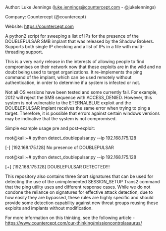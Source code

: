 Author: Luke Jennings (luke.jennings@countercept.com - @jukelennings)

Company: Countercept (@countercept)

Website: https://countercept.com


A python2 script for sweeping a list of IPs for the presence of the DOUBLEPULSAR SMB implant that was released by the Shadow Brokers. Supports both single IP checking and a list of IPs in a file with multi-threading support. 

This is a very early release in the interests of allowing people to find compromises on their network now that these exploits are in the wild and no doubt being used to target organizations. It re-implements the ping command of the implant, which can be used remotely without authentication, in order to determine if a system is infected or not.

Not all OS versions have been tested and some currently fail. For example, 2012 will reject the SMB sequence with ACCESS_DENIED. However, this system is not vulnerable to the ETERNALBLUE exploit and the DOUBLEPULSAR implant receives the same error when trying to ping a target. Therefore, it is possible that errors against certain windows versions may be indicative that the system is not compromised.

Simple example usage pre and post-exploit:

root@kali:~# python detect_doublepulsar.py --ip 192.168.175.128

[-] [192.168.175.128] No presence of DOUBLEPULSAR


root@kali:~# python detect_doublepulsar.py --ip 192.168.175.128

[+] [192.168.175.128] DOUBLEPULSAR DETECTED!!!

This repository also contains three Snort signatures that can be used for detecting the use of the unimplemented SESSION_SETUP Trans2 command that the ping utility uses and different response cases. While we do not condone the reliance on signatures for effective attack detection, due to how easily they are bypassed, these rules are highly specific and should provide some detection capability against new threat groups reusing these exploits and implants without modification.

For more information on this thinking, see the following article - https://www.countercept.com/our-thinking/missioncontrolasaurus/
